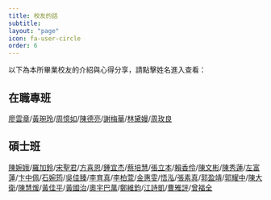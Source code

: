 ```yaml
---
title: 校友的話
subtitle: 
layout: "page"
icon: fa-user-circle
order: 6
---
```

以下為本所畢業校友的介紹與心得分享，請點擊姓名進入查看：

## 在職專班

[廖雲章](2018/11/01/alu-liaoyunzhang.html)/[黃琬玲](2018/11/01/alu-huangwanling.html)/[周憶如](2018/11/01/alu-zhouyiru.html)/[陳德亮](2018/11/01/alu-chendeliang.html)/[謝梅華](2018/11/01/alu-xiemeihua.html)/[林黛嫚](2018/11/01/alu-lindaiman.html)/[周玫良](2018/11/01/alu-zhoumeiliang.html)

## 碩士班

[陳婉娥](2018/11/01/alu-chenwane.html)/[羅加鈴](2018/11/01/alu-luojialing.html)/[宋聖君](2018/11/01/alu-songshengjun.html)/[方喜恩](2018/11/01/alu-fangxien.html)/[鍾宜杰](2018/11/01/alu-zhongyijie.html)/[蔡培慧](2018/11/01/alu-caipeihui.html)/[張立本](2018/11/01/alu-zhangliben.html)/[賴香伶](2018/11/01/alu-laixiangling.html)/[陳文彬](2018/11/01/alu-chenwenbing.html)/[陳秀蓮](2018/11/01/alu-chenxiulian.html)/[左富蓮](2018/11/01/alu-zuofulian.html)/[卞中佩](2018/11/01/alu-bianzhongpei.html)/[石婉筠](2018/11/01/alu-shiwanjun.html)/[吳佳臻](2018/11/01/alu-wujiazhen.html)/[李育真](2018/11/01/alu-liyuzhen.html)/[李柏萱](2018/11/01/alu-liboxuan.html)/[金惠雯](2018/11/01/alu-jinhuiwen.html)/[悟泓](2018/11/01/alu-wuhong.html)/[張素真](2018/11/01/alu-zhangsuzhen.html)/[郭盈靖](2018/11/01/alu-guoyingjing.html)/[郭耀中](2018/11/01/alu-guoyaozhong.html)/[陳大衛](2018/11/01/alu-chendawei.html)/[陳慧煖](2018/11/01/alu-em.html)/[黃佳平](2018/11/01/alu-huangjiaping.html)/[黃國治](2018/11/01/alu-huangguozhi.html)/[奧宇巴萬](2018/11/01/alu-aoyubawan.html)/[鄭維鈞](2018/11/01/alu-zhengweijun.html)/[江詩凱](2018/11/01/alu-jiangshikai.html)/[曹雅評](2018/11/10/alu-caoyaping.html)/[曾福全](2018/11/10/alu-zengfuquan.html)
